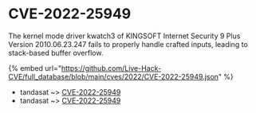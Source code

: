 # CVE-2022-25949

The kernel mode driver kwatch3 of KINGSOFT Internet Security 9 Plus Version 2010.06.23.247 fails to properly handle crafted inputs, leading to stack-based buffer overflow.

{% embed url="https://github.com/Live-Hack-CVE/full_database/blob/main/cves/2022/CVE-2022-25949.json" %}


* tandasat ~> [CVE-2022-25949](https://www.alice-snow.ru/2022/database/cve-2022-25949/cve-2022-25949-tandasat)
* tandasat ~> [CVE-2022-25949](https://www.alice-snow.ru/2022/database/cve-2022-25949/cve-2022-25949-tandasat)